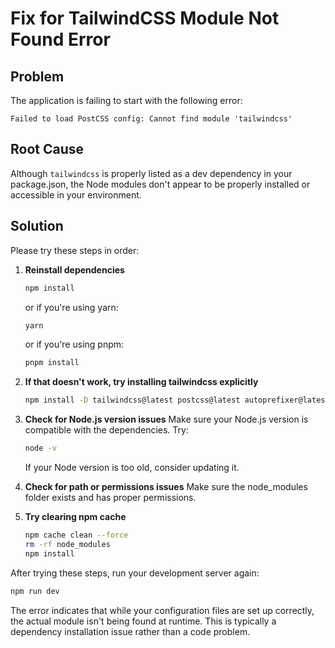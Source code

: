 # Fix for TailwindCSS Module Not Found Error

## Problem
The application is failing to start with the following error:
```
Failed to load PostCSS config: Cannot find module 'tailwindcss'
```

## Root Cause
Although `tailwindcss` is properly listed as a dev dependency in your package.json, the Node modules don't appear to be properly installed or accessible in your environment.

## Solution

Please try these steps in order:

1. **Reinstall dependencies**
   ```bash
   npm install
   ```
   or if you're using yarn:
   ```bash
   yarn
   ```
   or if you're using pnpm:
   ```bash
   pnpm install
   ```

2. **If that doesn't work, try installing tailwindcss explicitly**
   ```bash
   npm install -D tailwindcss@latest postcss@latest autoprefixer@latest
   ```
   
3. **Check for Node.js version issues**
   Make sure your Node.js version is compatible with the dependencies. Try:
   ```bash
   node -v
   ```
   If your Node version is too old, consider updating it.

4. **Check for path or permissions issues**
   Make sure the node_modules folder exists and has proper permissions.

5. **Try clearing npm cache**
   ```bash
   npm cache clean --force
   rm -rf node_modules
   npm install
   ```

After trying these steps, run your development server again:
```bash
npm run dev
```

The error indicates that while your configuration files are set up correctly, the actual module isn't being found at runtime. This is typically a dependency installation issue rather than a code problem.